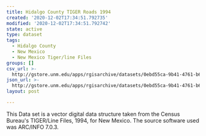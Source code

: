 ```yaml
---
title: Hidalgo County TIGER Roads 1994
created: '2020-12-02T17:34:51.792735'
modified: '2020-12-02T17:34:51.792742'
state: active
type: dataset
tags:
  - Hidalgo County
  - New Mexico
  - New Mexico Tiger/line Files
groups: []
csv_url: >-
  http://gstore.unm.edu/apps/rgisarchive/datasets/0ebd55ca-9b41-4761-b601-53cb2c891d58/tlf223shp.derived.csv
json_url: >-
  http://gstore.unm.edu/apps/rgisarchive/datasets/0ebd55ca-9b41-4761-b601-53cb2c891d58/tlf223shp.derived.json
layout: post

---
```

This Data set is a vector digital data structure taken from the Census Bureau's TIGER/Line Files, 1994, for New Mexico.  The source software used was ARC/INFO 7.0.3.
